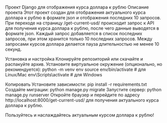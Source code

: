 Проект  Django для отображения курса доллара к рублю
Описание проекта
Этот проект создан для отображения актуального курса доллара к рублю в формате json и отображения последних 10 запросов. При переходе на страницу /get-current-usd/ происходит запрос к API для получения курса доллара к рублю, после чего данные выводятся в формате json. Каждый запрос добавляется в список последних запросов, при этом хранится только 10 последних запросов. Между запросами курсов доллара делается пауза длительностью не менее 10 секунд.

Установка и настройка
Клонируйте репозиторий или скачайте и распакуйте архив.
Установите виртуальное окружение (опционально, но рекомендуется):
   python -m venv env
   source env/bin/activate  # для Linux/Mac
   env\Scripts\activate  # для Windows

Копировать
Установите зависимости:
   pip install -r requirements.txt
Создайте миграции:
   python manage.py migrate
Запустите сервер:
   python manage.py runserver
Откройте браузер и перейдите по адресу http://localhost:8000/get-current-usd/ для получения актуального курса доллара к рублю.


Пользуйтесь и наслаждайтесь актуальным курсом доллара к рублю!
